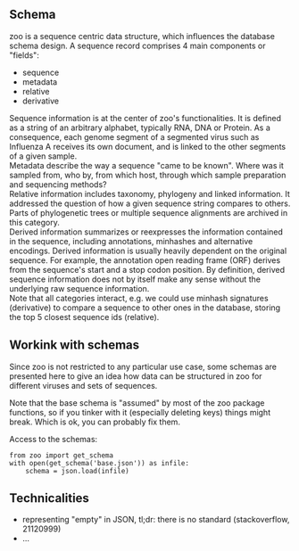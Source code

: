 ## Schema

zoo is a sequence centric data structure, which influences the database schema design. A sequence record comprises 4 main components or "fields": 

- sequence
- metadata
- relative
- derivative

Sequence information is at the center of zoo's functionalities. It is defined as a string of an arbitrary alphabet, typically RNA, DNA or Protein. As a consequence, each genome segment of a segmented virus such as Influenza A receives its own document, and is linked to the other segments of a given sample.  
Metadata describe the way a sequence "came to be known". Where was it sampled from, who by, from which host, through which sample preparation and sequencing methods?  
Relative information includes taxonomy, phylogeny and linked information. It addressed the question of how a given sequence string compares to others. Parts of phylogenetic trees or multiple sequence alignments are archived in this category.  
Derived information summarizes or reexpresses the information contained in the sequence, including annotations, minhashes and alternative encodings. Derived information is usually heavily dependent on the original sequence. For example, the annotation open reading frame (ORF) derives from the sequence's start and a stop codon position. By definition, derived sequence information  does not by itself make any sense without the underlying raw sequence information.  
Note that all categories interact, e.g. we could use minhash signatures (derivative) to compare a sequence to other ones in the database, storing the top 5 closest sequence ids (relative).

## Workink with schemas

Since zoo is not restricted to any particular use case, some schemas are presented here to give an idea how data can be structured in zoo for different viruses and sets of sequences.

Note that the base schema is "assumed" by most of the zoo package functions, so if you tinker with it (especially deleting keys) things might break. Which is ok, you can probably fix them.

Access to the schemas:

```
from zoo import get_schema
with open(get_schema('base.json')) as infile:
    schema = json.load(infile)
```

## Technicalities

- representing "empty" in JSON, tl;dr: there is no standard (stackoverflow, 21120999)
- ...